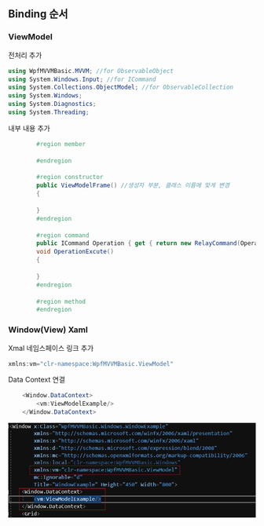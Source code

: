 <h2>Binding 순서</h2>
<h3>ViewModel</h3>
<pr>전처리 추가</pr>

```C#
using WpfMVVMBasic.MVVM; //for ObservableObject
using System.Windows.Input; //for ICommand 
using System.Collections.ObjectModel; //for ObservableCollection 
using System.Windows; 
using System.Diagnostics; 
using System.Threading; 
```
<pr>내부 내용 추가</pr>
```C#
        #region member

        #endregion

        #region constructor
        public ViewModelFrame() //생성자 부분, 클래스 이름에 맞게 변경
        {

        }
        #endregion

        #region command
        public ICommand Operation { get { return new RelayCommand(OperationExcute); } }
        void OperationExcute()
        {

        }
        #endregion

        #region method
        #endregion
```

<h3>Window(View) Xaml</h3>
<pr>Xmal 네임스페이스 링크 추가</pr>

```C#
xmlns:vm="clr-namespace:WpfMVVMBasic.ViewModel"
```

<pr> Data Context 연결 </pr>

```C#
    <Window.DataContext>
        <vm:ViewModelExample/>
    </Window.DataContext>
```

![XamlAdd](./Screenshot/XamlAdd.png)
